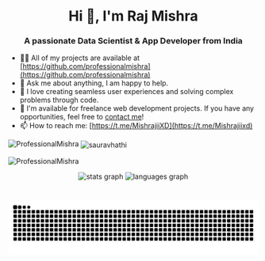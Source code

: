 <h1 align="center">Hi 👋, I'm Raj Mishra</h1>
<h3 align="center">A passionate Data Scientist & App Developer from India</h3>




- 👨‍💻 All of my projects are available at [https://github.com/professionalmishra](https://github.com/professionalmishra)
- 💬 Ask me about anything, I am happy to help.
- 🚀 I love creating seamless user experiences and solving complex problems through code.
- 💼 I'm available for freelance web development projects. If you have any opportunities, feel free to [contact me](https://www.linkedin.com/in/RajMishra143/)!
- 📫 How to reach me: [https://t.me/MishrajiiXD](https://t.me/Mishrajiixd)


<p><img align="left" src="https://github-readme-stats.vercel.app/api/top-langs?username=professionalmishra&show_icons=true&locale=en&layout=compact" alt="ProfessionalMishra" /></p>

<p>&nbsp;<img align="center" src="https://github-readme-stats.vercel.app/api?username=professionalmishra&show_icons=true&locale=en" alt="sauravhathi" /></p>
<p><img align="center" src="https://github-readme-streak-stats.herokuapp.com/?user=professionalmishra&" alt="ProfessionalMishra" /></p>

<div align="center">
  <img src="https://github-readme-stats.vercel.app/api?username=professionalmishra&hide_title=false&hide_rank=false&show_icons=true&include_all_commits=true&count_private=true&disable_animations=false&theme=dracula&locale=en&hide_border=false" height="150" alt="stats graph"  />
  <img src="https://github-readme-stats.vercel.app/api/top-langs?username=professionalmishra&locale=en&hide_title=false&layout=compact&card_width=320&langs_count=5&theme=dracula&hide_border=false" height="150" alt="languages graph"  />
</div>

###

###

<br clear="both">

<img src="https://raw.githubusercontent.com/professionalmishra/professionalmishra/output/snake.svg" alt="Snake animation" />

###


